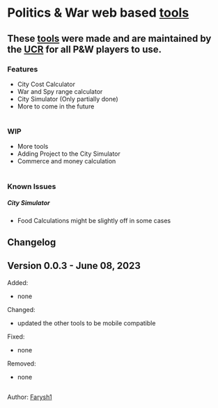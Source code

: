 # Politics & War web based [tools](https://farysh1.github.io/UCR_Tools/)

## These [tools](https://farysh1.github.io/UCR_Tools/) were made and are maintained by the [UCR](https://politicsandwar.com/alliance/id=8651) for all P&W players to use.

### Features
- City Cost Calculator
- War and Spy range calculator
- City Simulator (Only partially done)
- More to come in the future

#

### WIP
- More tools
- Adding Project to the City Simulator
- Commerce and money calculation

#

### Known Issues
##### City Simulator
- Food Calculations might be slightly off in some cases

##

Changelog
---------

Version 0.0.3 - June 08, 2023
----------------------------

Added:
- none

Changed:
- updated the other tools to be mobile compatible

Fixed:
- none

Removed:
- none

##

Author: [Farysh1](https://github.com/Farysh1)
